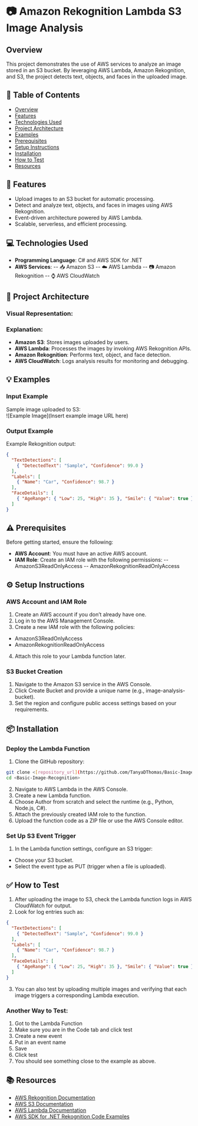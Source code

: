# :camera: Amazon Rekognition Lambda S3 Image Analysis

## Overview
This project demonstrates the use of AWS services to analyze an image stored in an S3 bucket. By leveraging AWS Lambda, Amazon Rekognition, and S3, the project detects text, objects, and faces in the uploaded image.



## :bookmark_tabs: Table of Contents
- [Overview](#overview)
- [Features](#rocket-features)
- [Technologies Used](#computer-technologies-used)
- [Project Architecture](#triangular_ruler-project-architecture)
- [Examples](#bulb-examples)
- [Prerequisites](#warning-prerequisites)
- [Setup Instructions](#gear-setup-instructions)
- [Installation](#package-installation)
- [How to Test](#white_check_mark-how-to-test)
- [Resources](#books-resources)



## :rocket: Features
- Upload images to an S3 bucket for automatic processing.
- Detect and analyze text, objects, and faces in images using AWS Rekognition.
- Event-driven architecture powered by AWS Lambda.
- Scalable, serverless, and efficient processing.



## :computer: Technologies Used
- **Programming Language**: C# and AWS SDK for .NET
- **AWS Services**:
  -- :inbox_tray: Amazon S3
  -- :cloud: AWS Lambda
  -- :camera: Amazon Rekognition
  -- :watch: AWS CloudWatch



## :triangular_ruler: Project Architecture
### Visual Representation:


### Explanation:
- **Amazon S3**: Stores images uploaded by users.
- **AWS Lambda**: Processes the images by invoking AWS Rekognition APIs.
- **Amazon Rekognition**: Performs text, object, and face detection.
- **AWS CloudWatch**: Logs analysis results for monitoring and debugging.



## :bulb: Examples
### Input Example
Sample image uploaded to S3:  
![Example Image](Insert example image URL here)

### Output Example
Example Rekognition output:
```json
{
  "TextDetections": [
    { "DetectedText": "Sample", "Confidence": 99.0 }
  ],
  "Labels": [
    { "Name": "Car", "Confidence": 98.7 }
  ],
  "FaceDetails": [
    { "AgeRange": { "Low": 25, "High": 35 }, "Smile": { "Value": true } }
  ]
}
```



## :warning: Prerequisites
Before getting started, ensure the following:
- **AWS Account**: You must have an active AWS account.
- **IAM Role**: Create an IAM role with the following permissions:
-- AmazonS3ReadOnlyAccess
-- AmazonRekognitionReadOnlyAccess



## :gear: Setup Instructions
### AWS Account and IAM Role
1. Create an AWS account if you don’t already have one.
2. Log in to the AWS Management Console.
3. Create a new IAM role with the following policies:
- AmazonS3ReadOnlyAccess
- AmazonRekognitionReadOnlyAccess
4. Attach this role to your Lambda function later.

### S3 Bucket Creation
1. Navigate to the Amazon S3 service in the AWS Console.
2. Click Create Bucket and provide a unique name (e.g., image-analysis-bucket).
3. Set the region and configure public access settings based on your requirements.



## :package: Installation
### Deploy the Lambda Function
1.  Clone the GitHub repository:
``` bash
git clone <[repository_url](https://github.com/TanyaDThomas/Basic-Image-Recognition.git)>
cd <Basic-Image-Recognition>
```
2. Navigate to AWS Lambda in the AWS Console.
3. Create a new Lambda function.
4. Choose Author from scratch and select the runtime (e.g., Python, Node.js, C#).
5. Attach the previously created IAM role to the function.
6. Upload the function code as a ZIP file or use the AWS Console editor.

### Set Up S3 Event Trigger
1. In the Lambda function settings, configure an S3 trigger:
- Choose your S3 bucket.
- Select the event type as PUT (trigger when a file is uploaded).


  
## :white_check_mark: How to Test
1. After uploading the image to S3, check the Lambda function logs in AWS CloudWatch for output.
2. Look for log entries such as:
``` json
{
  "TextDetections": [
    { "DetectedText": "Sample", "Confidence": 99.0 }
  ],
  "Labels": [
    { "Name": "Car", "Confidence": 98.7 }
  ],
  "FaceDetails": [
    { "AgeRange": { "Low": 25, "High": 35 }, "Smile": { "Value": true } }
  ]
}
```
3. You can also test by uploading multiple images and verifying that each image triggers a corresponding Lambda execution.
### Another Way to Test: 
1. Got to the Lambda Function
2. Make sure you are in the Code tab and click test
3. Create a new event
4. Put in an event name
5. Save
6. Click test
7. You should see something close to the example as above.

   
## :books: Resources
- [AWS Rekognition Documentation](https://docs.aws.amazon.com/rekognition/latest/dg/Welcome.html)
- [AWS S3 Documentation](https://docs.aws.amazon.com/s3/index.html)
- [AWS Lambda Documentation](https://docs.aws.amazon.com/lambda/latest/dg/welcome.html)
- [AWS SDK for .NET Rekognition Code Examples](https://docs.aws.amazon.com/sdk-for-net/v3/developer-guide/csharp_rekognition_code_examples.html#actions)

  
